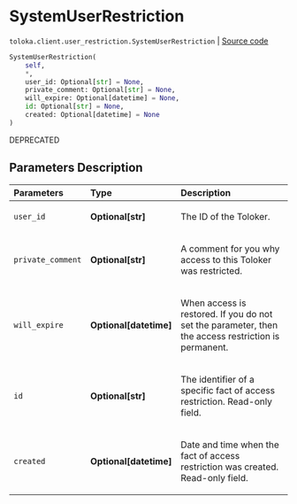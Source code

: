 # SystemUserRestriction
`toloka.client.user_restriction.SystemUserRestriction` | [Source code](https://github.com/Toloka/toloka-kit/blob/v1.1.4/src/client/user_restriction.py#L114)

```python
SystemUserRestriction(
    self,
    *,
    user_id: Optional[str] = None,
    private_comment: Optional[str] = None,
    will_expire: Optional[datetime] = None,
    id: Optional[str] = None,
    created: Optional[datetime] = None
)
```

DEPRECATED

## Parameters Description

| Parameters | Type | Description |
| :----------| :----| :-----------|
`user_id`|**Optional\[str\]**|<p>The ID of the Toloker.</p>
`private_comment`|**Optional\[str\]**|<p>A comment for you why access to this Toloker was restricted.</p>
`will_expire`|**Optional\[datetime\]**|<p>When access is restored. If you do not set the parameter, then the access restriction is permanent.</p>
`id`|**Optional\[str\]**|<p>The identifier of a specific fact of access restriction. Read-only field.</p>
`created`|**Optional\[datetime\]**|<p>Date and time when the fact of access restriction was created. Read-only field.</p>
